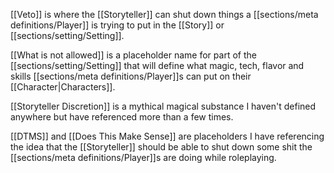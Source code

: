 [[Veto]] is where the [[Storyteller]] can shut down things a [[sections/meta definitions/Player]] is trying to put in the [[Story]] or [[sections/setting/Setting]].

[[What is not allowed]] is a placeholder name for part of the [[sections/setting/Setting]] that will define what magic, tech, flavor and skills [[sections/meta definitions/Player]]s can put on their [[Character|Characters]].

[[Storyteller Discretion]] is a mythical magical substance I haven't defined anywhere but have referenced more than a few times.

[[DTMS]] and [[Does This Make Sense]] are placeholders I have referencing the idea that the [[Storyteller]] should be able to shut down some shit the [[sections/meta definitions/Player]]s are doing while roleplaying.